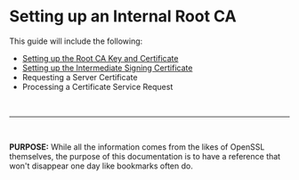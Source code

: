 # Setting up an Internal Root CA
This guide will include the following:

- [Setting up the Root CA Key and Certificate](root_ca/README.md)
- [Setting up the Intermediate Signing Certificate](intermediate_ca/README.md)
- Requesting a Server Certificate
- Processing a Certificate Service Request

</br>  

---  

</br>  

**PURPOSE:**  While all the information comes from the likes of OpenSSL themselves, the purpose of this documentation is to have a reference that won't disappear one day like bookmarks often do.